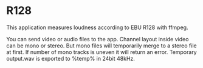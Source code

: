 # R128
This application measures loudness according to EBU R128 with ffmpeg.

You can send video or audio files to the app.
Channel layout inside video can be mono or stereo. But mono files will temporarily merge to a stereo file at first.
If number of mono tracks is uneven it will return an error.
Temporary output.wav is exported to %temp% in 24bit 48kHz.